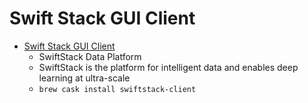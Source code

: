 # Swift Stack GUI Client
- [Swift Stack GUI Client](https://www.swiftstack.com/)
  -  SwiftStack Data Platform
  - SwiftStack is the platform for intelligent data and enables deep learning at ultra-scale
  - `brew cask install swiftstack-client`
